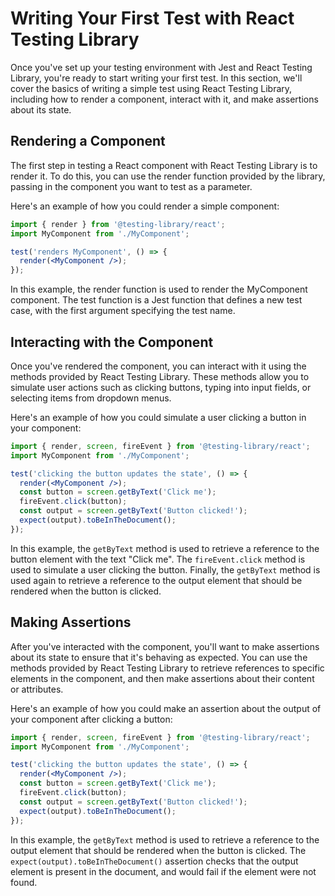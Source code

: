 # Writing Your First Test with React Testing Library
Once you've set up your testing environment with Jest and React Testing Library, you're ready to start writing your first test. In this section, we'll cover the basics of writing a simple test using React Testing Library, including how to render a component, interact with it, and make assertions about its state.

## Rendering a Component
The first step in testing a React component with React Testing Library is to render it. To do this, you can use the render function provided by the library, passing in the component you want to test as a parameter.

Here's an example of how you could render a simple component:

```jsx
import { render } from '@testing-library/react';
import MyComponent from './MyComponent';

test('renders MyComponent', () => {
  render(<MyComponent />);
});
```

In this example, the render function is used to render the MyComponent component. The test function is a Jest function that defines a new test case, with the first argument specifying the test name.

## Interacting with the Component
Once you've rendered the component, you can interact with it using the methods provided by React Testing Library. These methods allow you to simulate user actions such as clicking buttons, typing into input fields, or selecting items from dropdown menus.

Here's an example of how you could simulate a user clicking a button in your component:

```jsx
import { render, screen, fireEvent } from '@testing-library/react';
import MyComponent from './MyComponent';

test('clicking the button updates the state', () => {
  render(<MyComponent />);
  const button = screen.getByText('Click me');
  fireEvent.click(button);
  const output = screen.getByText('Button clicked!');
  expect(output).toBeInTheDocument();
});
```

In this example, the `getByText` method is used to retrieve a reference to the button element with the text "Click me". The `fireEvent.click` method is used to simulate a user clicking the button. Finally, the `getByText` method is used again to retrieve a reference to the output element that should be rendered when the button is clicked.

## Making Assertions
After you've interacted with the component, you'll want to make assertions about its state to ensure that it's behaving as expected. You can use the methods provided by React Testing Library to retrieve references to specific elements in the component, and then make assertions about their content or attributes.

Here's an example of how you could make an assertion about the output of your component after clicking a button:

```jsx
import { render, screen, fireEvent } from '@testing-library/react';
import MyComponent from './MyComponent';

test('clicking the button updates the state', () => {
  render(<MyComponent />);
  const button = screen.getByText('Click me');
  fireEvent.click(button);
  const output = screen.getByText('Button clicked!');
  expect(output).toBeInTheDocument();
});
```

In this example, the `getByText` method is used to retrieve a reference to the output element that should be rendered when the button is clicked. The `expect(output).toBeInTheDocument()` assertion checks that the output element is present in the document, and would fail if the element were not found.

